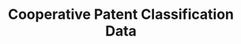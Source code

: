 ---
bigquery: https://console.cloud.google.com/bigquery?p=patents-public-data&d=cpc&page=dataset
citation: '“Cooperative Patent Classification” by the EPO and USPTO, for public use. '
contributors: EPO, USPTO
cost: None
description: Cooperative Patent Classification Data contains the scheme and definitions
  of the Cooperative Patent Classification system for classifying patent documents.
  The CPC is the result of a partnership between the EPO and the USPTO in their joint
  effort to develop a common, internationally compatible classification system for
  technical documents, in particular patent publications, which will be used by both
  offices in the patent granting process
documentation: https://www.cooperativepatentclassification.org/cpcSchemeAndDefinitions
last_edit: 04/06/2022, 03:57:26
location: https://www.cooperativepatentclassification.org/index
maintained_by: USPTO, EPO
schema_fields:
- ipc_concordant
- breakdownCode
- application_references
- parents
- limiting_references
- symbol
- informativeReferences
- title_full
- date_revised
- dateRevised
- sizeCache
- notAllocatable
- limitingReferences
- breakdown_code
- level
- children
- not_allocatable
- informative_references
- applicationReferences
- residual_references
- synonyms
- titlePart
- title_part
- titleFull
- additional_only
- status
- childGroups
- residualReferences
- definition
- ipcConcordant
- glossary
- child_groups
shortname: cooperative_patent_classification
tags:
- patents
- science
title: Cooperative Patent Classification Data
uuid: 984374a7-16e9-4b35-9445-458daceb01bf
---